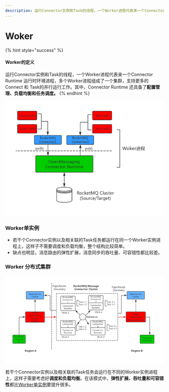 ```yaml
---
description: 运行Connector实例和Task的线程，一个Worker进程代表来一个Connector Runtime 运行时环境进程
---
```


# Woker

{% hint style="success" %}
#### **Worker的定义**

运行Connector实例和Task的线程，一个Worker进程代表来一个Connector Runtime 运行时环境进程，多个Worker进程组成了一个集群，支持更多的Connect 和 Task的并行运行工作。其中，Connector Runtime 还具备了**配置管理、负载均衡和任务调度。**
{% endhint %}

![Worker &#x8FDB;&#x7A0B;&#x6A21;&#x578B;](../.gitbook/assets/c2.png)

### Worker单实例

* 若干个Connector实例以及相关联的Task任务都运行在同一个Worker实例进程上，这样子不需要调度和负载均衡，整个结构比较简单。
* 缺点也明显，消息路由的弹性扩展，消息同步的吞吐量、可容错性都比较差。

### Worker 分布式集群

![Worker &#x5206;&#x5E03;&#x5F0F;&#x96C6;&#x7FA4;&#x6A21;&#x578B;](../.gitbook/assets/c1%20%281%29.png)

若干个Connector实例以及相关联的Task任务会运行在不同的Worker实例进程上，这样子需要考虑好**调度和负载均衡**。在该模式中，**弹性扩展、吞吐量和可容错性**都比[Worker单实例](woker-shi-li-mo-xing.md#worker-dan-shi-li)要提升很多。


